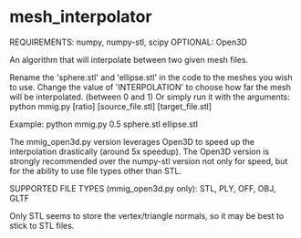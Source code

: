 # mesh_interpolator

REQUIREMENTS: numpy, numpy-stl, scipy
OPTIONAL: Open3D

An algorithm that will interpolate between two given mesh files.

Rename the 'sphere.stl' and 'ellipse.stl' in the code to the meshes you wish to use. Change the value of 'INTERPOLATION' to choose how far the mesh will be interpolated. (between 0 and 1)
Or simply run it with the arguments:
python mmig.py \[ratio] \[source_file.stl] \[target_file.stl]

Example:
python mmig.py 0.5 sphere.stl ellipse.stl

The mmig_open3d.py version leverages Open3D to speed up the interpolation drastically (around 5x speedup). The Open3D version is strongly recommended over the numpy-stl version not only for speed, but for the ability to use file types other than STL.

SUPPORTED FILE TYPES (mmig_open3d.py only): STL, PLY, OFF, OBJ, GLTF

Only STL seems to store the vertex/triangle normals, so it may be best to stick to STL files.
